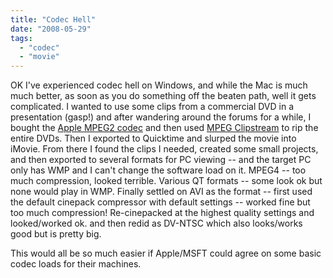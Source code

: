 ```yaml
---
title: "Codec Hell"
date: "2008-05-29"
tags: 
  - "codec"
  - "movie"
---
```


OK I've experienced codec hell on Windows, and while the Mac is much much better, as soon as you do something off the beaten path, well it gets complicated. I wanted to use some clips from a commercial DVD in a presentation (gasp!) and after wandering around the forums for a while, I bought the [Apple MPEG2 codec](http://www.apple.com/quicktime/mpeg2/) and then used [MPEG Clipstream](http://www.squared5.com/) to rip the entire DVDs. Then I exported to Quicktime and slurped the movie into iMovie. From there I found the clips I needed, created some small projects, and then exported to several formats for PC viewing -- and the target PC only has WMP and I can't change the software load on it. MPEG4 -- too much compression, looked terrible. Various QT formats -- some look ok but none would play in WMP. Finally settled on AVI as the format -- first used the default cinepack compressor with default settings -- worked fine but too much compression! Re-cinepacked at the highest quality settings and looked/worked ok. and then redid as DV-NTSC which also looks/works good but is pretty big.

This would all be so much easier if Apple/MSFT could agree on some basic codec loads for their machines.
